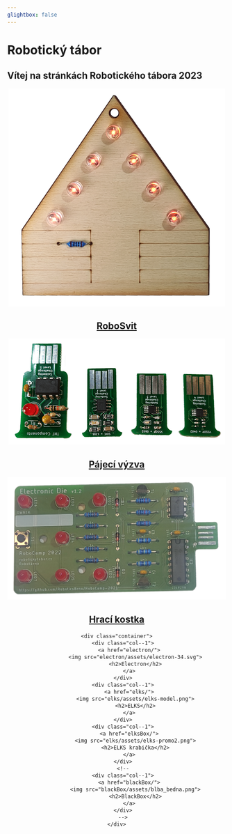 ```yaml
---
glightbox: false
---
```


# Robotický tábor

## Vítej na stránkách Robotického tábora 2023

<div align="center">
    <div class="container">
        <div class="col--1">
            <a href="roboSvit/">
                <img src="roboSvit/assets/roboSvit-propag/photo/roboSvit-propag-04.png">
                <h2>RoboSvit</h2>
            </a>
        </div>
        <div class="col--1">
            <a href="solderingChallenge/">
                <img src="solderingChallenge/assets/SMD_challenge_fancy.png">
                <h2>Pájecí výzva</h2>
            </a>
        </div>
        <div class="col--1">
            <a href="electronicDie/">
                <img src="electronicDie/assets/fancy/Electronic_dice-02.png">
                <h2>Hrací kostka</h2>
            </a>
        </div>
    </div>

    <div class="container">
        <div class="col--1">
            <a href="electron/">
                <img src="electron/assets/electron-34.svg">
                <h2>Electron</h2>
            </a>
        </div>
        <div class="col--1">
            <a href="elks/">
                <img src="elks/assets/elks-model.png">
                <h2>ELKS</h2>
            </a>
        </div>
        <div class="col--1">
            <a href="elksBox/">
                <img src="elks/assets/elks-promo2.png">
                <h2>ELKS krabička</h2>
            </a>
        </div>
        <!--
        <div class="col--1">
            <a href="blackBox/">
                <img src="blackBox/assets/blba_bedna.png">
                <h2>BlackBox</h2>
            </a>
        </div>
        -->
    </div>
</div>